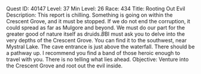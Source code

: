 Quest ID: 40147
Level: 37
Min Level: 26
Race: 434
Title: Rooting Out Evil
Description: This report is chilling. Something is going on within the Crescent Grove, and it must be stopped. If we do not end the corruption, it could spread as far as Mulgore and beyond. We must do our part for the greater good of nature itself as druids.$B$BI must ask you to delve into the very depths of the Crescent Grove. You can find it to the southwest, near Mystral Lake. The cave entrance is just above the waterfall. There should be a pathway up. I recommend you find a band of those heroic enough to travel with you. There is no telling what lies ahead.
Objective: Venture into the Crescent Grove and root out the evil inside.
